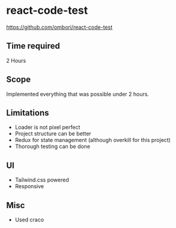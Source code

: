 # react-code-test

https://github.com/ombori/react-code-test


## Time required

2 Hours

## Scope

Implemented everything that was possible under 2 hours.

## Limitations

- Loader is not pixel perfect
- Project structure can be better
- Redux for state management (although overkill for this project)
- Thorough testing can be done

## UI

- Tailwind.css powered
- Responsive

## Misc

- Used craco 

